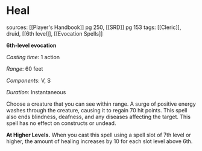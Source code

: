 # Heal
sources: [[Player's Handbook]] pg 250, [[SRD]] pg 153
tags: [[Cleric]], druid, [[6th level]], [[Evocation Spells]]

**6th-level evocation**

*Casting time*: 1 action

*Range*: 60 feet

*Components*: V, S

*Duration*: Instantaneous

Choose a creature that you can see within range. A surge of positive energy washes through the creature, causing it to regain 70 hit points. This spell also ends blindness, deafness, and any diseases affecting the target. This spell has no effect on constructs or undead.

**At Higher Levels.** When you cast this spell using a spell slot of 7th level or higher, the amount of healing increases by 10 for each slot level above 6th.
